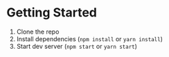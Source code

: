 # Getting Started
1. Clone the repo
2. Install dependencies (`npm install` or `yarn install`)
3. Start dev server (`npm start` or `yarn start`)
